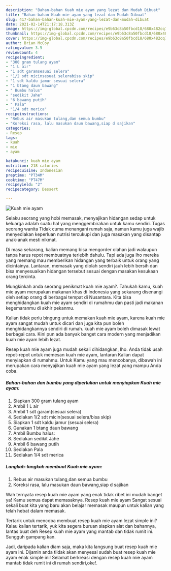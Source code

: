 ```yaml
---
description: "Bahan-bahan Kuah mie ayam yang lezat dan Mudah Dibuat"
title: "Bahan-bahan Kuah mie ayam yang lezat dan Mudah Dibuat"
slug: 417-bahan-bahan-kuah-mie-ayam-yang-lezat-dan-mudah-dibuat
date: 2021-02-14T21:17:18.313Z
image: https://img-global.cpcdn.com/recipes/e9b63c8a50fbcd18/680x482cq70/kuah-mie-ayam-foto-resep-utama.jpg
thumbnail: https://img-global.cpcdn.com/recipes/e9b63c8a50fbcd18/680x482cq70/kuah-mie-ayam-foto-resep-utama.jpg
cover: https://img-global.cpcdn.com/recipes/e9b63c8a50fbcd18/680x482cq70/kuah-mie-ayam-foto-resep-utama.jpg
author: Brian McCoy
ratingvalue: 3.5
reviewcount: 4
recipeingredient:
- "300 gram tulang ayam"
- "1 L air"
- "1 sdt garamsesuai selera"
- "1/2 sdt micinsesuai selerabisa skip"
- "1 sdt kaldu jamur sesuai selera"
- "1 btang daun bawang"
- " Bumbu halus"
- "sedikit Jahe"
- "6 bawang putih"
- " Pala"
- "1/4 sdt merica"
recipeinstructions:
- "Rebus air masukan tulang,dan semua bumbu"
- "Koreksi rasa, lalu masukan daun bawang,siap d sajikan"
categories:
- Resep
tags:
- kuah
- mie
- ayam

katakunci: kuah mie ayam 
nutrition: 218 calories
recipecuisine: Indonesian
preptime: "PT34M"
cooktime: "PT47M"
recipeyield: "2"
recipecategory: Dessert

---
```



![Kuah mie ayam](https://img-global.cpcdn.com/recipes/e9b63c8a50fbcd18/680x482cq70/kuah-mie-ayam-foto-resep-utama.jpg)

Selaku seorang yang hobi memasak, menyajikan hidangan sedap untuk keluarga adalah suatu hal yang menggembirakan untuk kamu sendiri. Tugas seorang  wanita Tidak cuma menangani rumah saja, namun kamu juga wajib menyediakan keperluan nutrisi tercukupi dan juga masakan yang disantap anak-anak mesti nikmat.

Di masa  sekarang, kalian memang bisa mengorder olahan jadi walaupun tanpa harus repot membuatnya terlebih dahulu. Tapi ada juga lho mereka yang memang mau memberikan hidangan yang terbaik untuk orang yang dicintainya. Lantaran, memasak yang diolah sendiri jauh lebih bersih dan bisa menyesuaikan hidangan tersebut sesuai dengan masakan kesukaan orang tercinta. 



Mungkinkah anda seorang penikmat kuah mie ayam?. Tahukah kamu, kuah mie ayam merupakan makanan khas di Indonesia yang sekarang disenangi oleh setiap orang di berbagai tempat di Nusantara. Kita bisa menghidangkan kuah mie ayam sendiri di rumahmu dan pasti jadi makanan kegemaranmu di akhir pekanmu.

Kalian tidak perlu bingung untuk memakan kuah mie ayam, karena kuah mie ayam sangat mudah untuk dicari dan juga kita pun boleh menghidangkannya sendiri di rumah. kuah mie ayam boleh dimasak lewat berbagai cara. Kini pun ada banyak banget cara modern yang menjadikan kuah mie ayam lebih lezat.

Resep kuah mie ayam juga mudah sekali dihidangkan, lho. Anda tidak usah repot-repot untuk memesan kuah mie ayam, lantaran Kalian dapat menyiapkan di rumahmu. Untuk Kamu yang mau mencobanya, dibawah ini merupakan cara menyajikan kuah mie ayam yang lezat yang mampu Anda coba.

<!--inarticleads1-->

##### Bahan-bahan dan bumbu yang diperlukan untuk menyiapkan Kuah mie ayam:

1. Siapkan 300 gram tulang ayam
1. Ambil 1 L air
1. Ambil 1 sdt garam(sesuai selera)
1. Sediakan 1/2 sdt micin(sesuai selera/bisa skip)
1. Siapkan 1 sdt kaldu jamur (sesuai selera)
1. Gunakan 1 btang daun bawang
1. Ambil  Bumbu halus:
1. Sediakan sedikit Jahe
1. Ambil 6 bawang putih
1. Sediakan  Pala
1. Sediakan 1/4 sdt merica




<!--inarticleads2-->

##### Langkah-langkah membuat Kuah mie ayam:

1. Rebus air masukan tulang,dan semua bumbu
1. Koreksi rasa, lalu masukan daun bawang,siap d sajikan




Wah ternyata resep kuah mie ayam yang enak tidak ribet ini mudah banget ya! Kamu semua dapat memasaknya. Resep kuah mie ayam Sangat sesuai sekali buat kita yang baru akan belajar memasak maupun untuk kalian yang telah hebat dalam memasak.

Tertarik untuk mencoba membuat resep kuah mie ayam lezat simple ini? Kalau kalian tertarik, yuk kita segera buruan siapkan alat dan bahannya, lantas buat deh Resep kuah mie ayam yang mantab dan tidak rumit ini. Sungguh gampang kan. 

Jadi, daripada kalian diam saja, maka kita langsung buat resep kuah mie ayam ini. Dijamin anda tiidak akan menyesal sudah buat resep kuah mie ayam enak simple ini! Selamat berkreasi dengan resep kuah mie ayam mantab tidak rumit ini di rumah sendiri,oke!.

